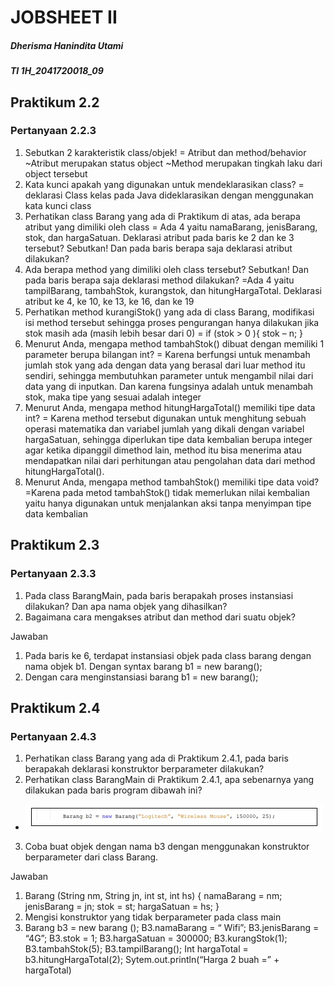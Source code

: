 # JOBSHEET II
##### Dherisma Hanindita Utami
##### TI 1H_2041720018_09

## Praktikum 2.2
### Pertanyaan 2.2.3
1. Sebutkan 2 karakteristik class/objek!
= Atribut dan method/behavior
~Atribut merupakan status object 
~Method merupakan tingkah laku dari object tersebut
2. Kata kunci apakah yang digunakan untuk mendeklarasikan class?
= deklarasi Class kelas pada Java dideklarasikan dengan menggunakan kata kunci class
3. Perhatikan class Barang yang ada di Praktikum di atas, ada berapa atribut yang dimiliki oleh class
= Ada 4 yaitu namaBarang, jenisBarang, stok, dan hargaSatuan. Deklarasi atribut pada baris ke 2 dan ke 3
tersebut? Sebutkan! Dan pada baris berapa saja deklarasi atribut dilakukan?
4. Ada berapa method yang dimiliki oleh class tersebut? Sebutkan! Dan pada baris berapa saja
deklarasi method dilakukan?
=Ada 4 yaitu tampilBarang, tambahStok, kurangstok, dan hitungHargaTotal. Deklarasi atribut ke 4, ke 10, ke 13, ke 16, dan ke 19
5. Perhatikan method kurangiStok() yang ada di class Barang, modifikasi isi method tersebut
sehingga proses pengurangan hanya dilakukan jika stok masih ada (masih lebih besar dari 0)
= if (stok > 0 ){ stok – n; }
6. Menurut Anda, mengapa method tambahStok() dibuat dengan memiliki 1 parameter berupa
bilangan int?
= Karena berfungsi  untuk menambah jumlah stok yang ada dengan data yang berasal dari luar method itu sendiri, sehingga membutuhkan parameter untuk mengambil nilai dari data yang di inputkan. Dan karena fungsinya adalah untuk menambah stok, maka tipe yang sesuai adalah integer 
7. Menurut Anda, mengapa method hitungHargaTotal() memiliki tipe data int?
= Karena method tersebut digunakan untuk menghitung sebuah operasi matematika dan variabel jumlah yang dikali dengan variabel hargaSatuan, sehingga diperlukan tipe data kembalian berupa integer agar ketika dipanggil dimethod lain, method itu bisa menerima atau mendapatkan nilai dari perhitungan atau pengolahan data dari method hitungHargaTotal().
8. Menurut Anda, mengapa method tambahStok() memiliki tipe data void?
=Karena pada metod tambahStok() tidak memerlukan nilai kembalian yaitu hanya digunakan untuk menjalankan aksi tanpa menyimpan tipe data kembalian

## Praktikum 2.3
### Pertanyaan 2.3.3
1. Pada class BarangMain, pada baris berapakah proses instansiasi dilakukan? Dan apa nama objek
yang dihasilkan?
2. Bagaimana cara mengakses atribut dan method dari suatu objek?

Jawaban
1. Pada baris ke 6, terdapat instansiasi objek pada class barang dengan nama objek b1. Dengan syntax barang b1 = new barang();
2.	Dengan cara  menginstansiasi barang b1 = new barang();

## Praktikum 2.4
### Pertanyaan 2.4.3
1. Perhatikan class Barang yang ada di Praktikum 2.4.1, pada baris berapakah deklarasi
konstruktor berparameter dilakukan?
2. Perhatikan class BarangMain di Praktikum 2.4.1, apa sebenarnya yang dilakukan pada baris
program dibawah ini?
* <img src="./ss/ssNomor1.jpeg">
3. Coba buat objek dengan nama b3 dengan menggunakan konstruktor berparameter dari class
Barang.

Jawaban
1. Barang (String nm, String jn, int st, int hs) {
namaBarang = nm;
jenisBarang = jn;
stok = st;
hargaSatuan = hs;
}
2.	Mengisi konstruktor yang tidak berparameter pada class main
3.	Barang b3 = new barang ();
B3.namaBarang = “ Wifi”;
B3.jenisBarang = “4G”;
B3.stok = 1;
B3.hargaSatuan = 300000;
B3.kurangStok(1);
B3.tambahStok(5);
B3.tampilBarang();
Int hargaTotal = b3.hitungHargaTotal(2);
Sytem.out.println(“Harga 2 buah =” + hargaTotal)

